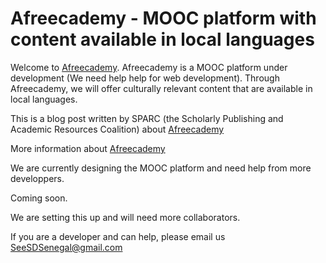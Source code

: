 Afreecademy - MOOC platform with content available in local languages
============

Welcome to [Afreecademy](http://afreecademy.org). Afreecademy is a MOOC platform under development (We need help help for web development). Through Afreecademy, we will offer culturally relevant content that are available in local languages. 

This is a blog post written by SPARC (the Scholarly Publishing and Academic Resources Coalition) about [Afreecademy](http://www.opportunitiesforafricans.com/2016-opencon-conference-for-studentearly-career-professionals-washington-dc-usa-fully-funded-scholarships-available/)

More information about [Afreecademy](https://www.seesd.org/online-plateform)

We are currently designing the MOOC platform and need help from more developpers. 

Coming soon. 

We are setting this up and will need more collaborators. 

If you are a developer and can help, please email us SeeSDSenegal@gmail.com

